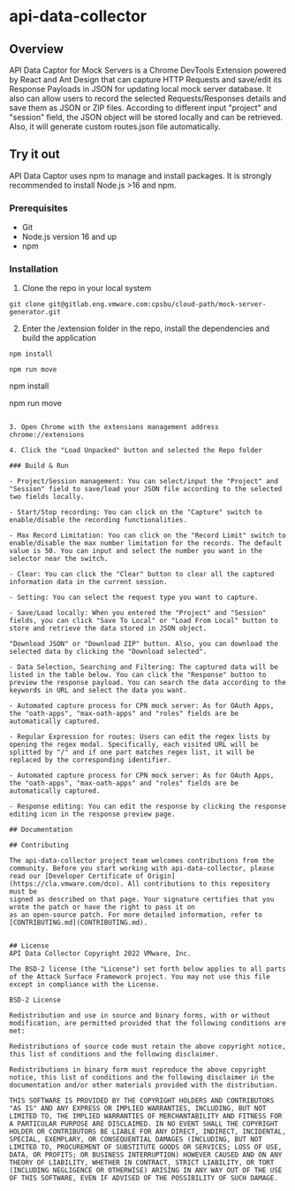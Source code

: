 # api-data-collector

## Overview
API Data Captor for Mock Servers is a Chrome DevTools Extension powered by React and Ant Design that can capture HTTP Requests and save/edit its Response Payloads in JSON for updating local mock server database. It also can allow users to record the selected Requests/Responses details and save them as JSON or ZIP files. According to different input "project" and "session" field, the JSON object will be stored locally and can be retrieved. Also, it will generate custom routes.json file automatically.

## Try it out
API Data Captor uses npm to manage and install packages. It is strongly recommended to install Node.js >16 and npm.

### Prerequisites

* Git
* Node.js version 16 and up
* npm

### Installation
1. Clone the repo in your local system
```
git clone git@gitlab.eng.vmware.com:cpsbu/cloud-path/mock-server-generator.git
```

2. Enter the /extension folder in the repo, install the dependencies and build the application
```
npm install
 
npm run move
```
npm install
 
npm run move
```

3. Open Chrome with the extensions management address chrome://extensions

4. Click the "Load Unpacked" button and selected the Repo folder

### Build & Run

- Project/Session management: You can select/input the "Project" and "Session" field to save/load your JSON file according to the selected two fields locally.

- Start/Stop recording: You can click on the "Capture" switch to enable/disable the recording functionalities.

- Max Record Limitation: You can click on the "Record Limit" switch to enable/disable the max number limitation for the records. The default value is 50. You can input and select the number you want in the selector near the switch.

- Clear: You can click the "Clear" button to clear all the captured information data in the current session.

- Setting: You can select the request type you want to capture.

- Save/Load locally: When you entered the "Project" and "Session" fields, you can click "Save To Local" or "Load From Local" button to store and retrieve the data stored in JSON object.

"Download JSON" or "Download ZIP" button. Also, you can download the selected data by clicking the "Download selected".

- Data Selection, Searching and Filtering: The captured data will be listed in the table below. You can click the "Response" button to preview the response payload. You can search the data according to the keywords in URL and select the data you want.

- Automated capture process for CPN mock server: As for OAuth Apps, the "oath-apps", "max-oath-apps" and "roles" fields are be automatically captured.

- Regular Expression for routes: Users can edit the regex lists by opening the regex modal. Specifically, each visited URL will be splitted by "/" and if one part matches regex list, it will be replaced by the corresponding identifier.

- Automated capture process for CPN mock server: As for OAuth Apps, the "oath-apps", "max-oath-apps" and "roles" fields are be automatically captured.

- Response editing: You can edit the response by clicking the response editing icon in the response preview page.

## Documentation

## Contributing

The api-data-collector project team welcomes contributions from the community. Before you start working with api-data-collector, please
read our [Developer Certificate of Origin](https://cla.vmware.com/dco). All contributions to this repository must be
signed as described on that page. Your signature certifies that you wrote the patch or have the right to pass it on
as an open-source patch. For more detailed information, refer to [CONTRIBUTING.md](CONTRIBUTING.md).


## License
API Data Collector Copyright 2022 VMware, Inc.

The BSD-2 license (the "License") set forth below applies to all parts of the Attack Surface Framework project. You may not use this file except in compliance with the License.

BSD-2 License

Redistribution and use in source and binary forms, with or without modification, are permitted provided that the following conditions are met:

Redistributions of source code must retain the above copyright notice, this list of conditions and the following disclaimer.

Redistributions in binary form must reproduce the above copyright notice, this list of conditions and the following disclaimer in the documentation and/or other materials provided with the distribution.

THIS SOFTWARE IS PROVIDED BY THE COPYRIGHT HOLDERS AND CONTRIBUTORS "AS IS" AND ANY EXPRESS OR IMPLIED WARRANTIES, INCLUDING, BUT NOT LIMITED TO, THE IMPLIED WARRANTIES OF MERCHANTABILITY AND FITNESS FOR A PARTICULAR PURPOSE ARE DISCLAIMED. IN NO EVENT SHALL THE COPYRIGHT HOLDER OR CONTRIBUTORS BE LIABLE FOR ANY DIRECT, INDIRECT, INCIDENTAL, SPECIAL, EXEMPLARY, OR CONSEQUENTIAL DAMAGES (INCLUDING, BUT NOT LIMITED TO, PROCUREMENT OF SUBSTITUTE GOODS OR SERVICES; LOSS OF USE, DATA, OR PROFITS; OR BUSINESS INTERRUPTION) HOWEVER CAUSED AND ON ANY THEORY OF LIABILITY, WHETHER IN CONTRACT, STRICT LIABILITY, OR TORT (INCLUDING NEGLIGENCE OR OTHERWISE) ARISING IN ANY WAY OUT OF THE USE OF THIS SOFTWARE, EVEN IF ADVISED OF THE POSSIBILITY OF SUCH DAMAGE.
